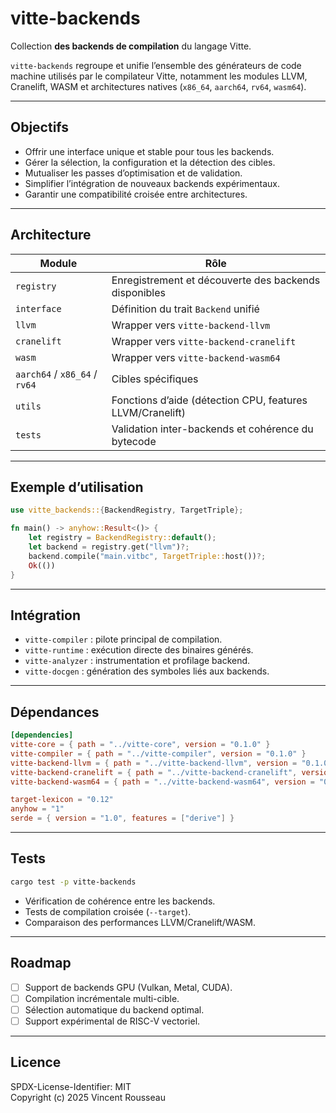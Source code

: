 

# vitte-backends

Collection **des backends de compilation** du langage Vitte.

`vitte-backends` regroupe et unifie l’ensemble des générateurs de code machine utilisés par le compilateur Vitte, notamment les modules LLVM, Cranelift, WASM et architectures natives (`x86_64`, `aarch64`, `rv64`, `wasm64`).

---

## Objectifs

- Offrir une interface unique et stable pour tous les backends.  
- Gérer la sélection, la configuration et la détection des cibles.  
- Mutualiser les passes d’optimisation et de validation.  
- Simplifier l’intégration de nouveaux backends expérimentaux.  
- Garantir une compatibilité croisée entre architectures.  

---

## Architecture

| Module                  | Rôle |
|--------------------------|------|
| `registry`               | Enregistrement et découverte des backends disponibles |
| `interface`              | Définition du trait `Backend` unifié |
| `llvm`                   | Wrapper vers `vitte-backend-llvm` |
| `cranelift`              | Wrapper vers `vitte-backend-cranelift` |
| `wasm`                   | Wrapper vers `vitte-backend-wasm64` |
| `aarch64` / `x86_64` / `rv64` | Cibles spécifiques |
| `utils`                  | Fonctions d’aide (détection CPU, features LLVM/Cranelift) |
| `tests`                  | Validation inter-backends et cohérence du bytecode |

---

## Exemple d’utilisation

```rust
use vitte_backends::{BackendRegistry, TargetTriple};

fn main() -> anyhow::Result<()> {
    let registry = BackendRegistry::default();
    let backend = registry.get("llvm")?;
    backend.compile("main.vitbc", TargetTriple::host())?;
    Ok(())
}
```

---

## Intégration

- `vitte-compiler` : pilote principal de compilation.  
- `vitte-runtime` : exécution directe des binaires générés.  
- `vitte-analyzer` : instrumentation et profilage backend.  
- `vitte-docgen` : génération des symboles liés aux backends.  

---

## Dépendances

```toml
[dependencies]
vitte-core = { path = "../vitte-core", version = "0.1.0" }
vitte-compiler = { path = "../vitte-compiler", version = "0.1.0" }
vitte-backend-llvm = { path = "../vitte-backend-llvm", version = "0.1.0", optional = true }
vitte-backend-cranelift = { path = "../vitte-backend-cranelift", version = "0.1.0", optional = true }
vitte-backend-wasm64 = { path = "../vitte-backend-wasm64", version = "0.1.0", optional = true }

target-lexicon = "0.12"
anyhow = "1"
serde = { version = "1.0", features = ["derive"] }
```

---

## Tests

```bash
cargo test -p vitte-backends
```

- Vérification de cohérence entre les backends.  
- Tests de compilation croisée (`--target`).  
- Comparaison des performances LLVM/Cranelift/WASM.  

---

## Roadmap

- [ ] Support de backends GPU (Vulkan, Metal, CUDA).  
- [ ] Compilation incrémentale multi-cible.  
- [ ] Sélection automatique du backend optimal.  
- [ ] Support expérimental de RISC-V vectoriel.  

---

## Licence

SPDX-License-Identifier: MIT  
Copyright (c) 2025 Vincent Rousseau